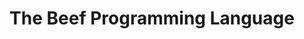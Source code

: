 ---
git: https://github.com/beefytech/Beef
logohandle: beeflang
sort: beeflang
title: The Beef Programming Language
website: https://www.beeflang.org/
---